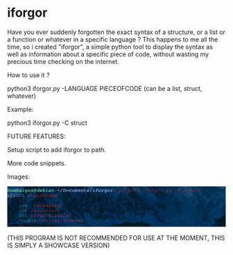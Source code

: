 # iforgor

Have you ever suddenly forgotten the exact syntax of a structure, or a list or a function or whatever in a specific language ?
This happens to me all the time, so i created "iforgor", a simple python tool to display the syntax as well as information about a specific piece of code, without wasting my precious time checking on the internet.


How to use it ?


python3 iforgor.py -LANGUAGE PIECEOFCODE (can be a list, struct, whatever)


Example:


python3 iforgor.py -C struct





FUTURE FEATURES:

Setup script to add iforgor to path.

More code snippets.


Images:

![alt text](https://github.com/Solirs/iforgor/blob/master/iforgorpic.png?raw=true)


(THIS PROGRAM IS NOT RECOMMENDED FOR USE AT THE MOMENT, THIS IS SIMPLY A SHOWCASE VERSION)
